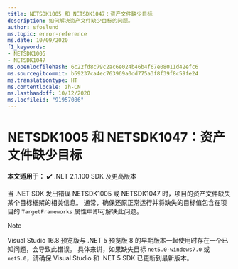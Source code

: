 ```yaml
---
title: NETSDK1005 和 NETSDK1047：资产文件缺少目标
description: 如何解决资产文件缺少目标的问题。
author: sfoslund
ms.topic: error-reference
ms.date: 10/09/2020
f1_keywords:
- NETSDK1005
- NETSDK1047
ms.openlocfilehash: 6c22fd8c79c2ac6e024b46b4f67e08011d42efc6
ms.sourcegitcommit: b59237ca4ec763969a0dd775a3f8f39f8c59fe24
ms.translationtype: HT
ms.contentlocale: zh-CN
ms.lasthandoff: 10/12/2020
ms.locfileid: "91957086"
---
```

# <a name="netsdk1005-and-netsdk1047-asset-file-is-missing-target"></a>NETSDK1005 和 NETSDK1047：资产文件缺少目标

**本文适用于：** ✔️ .NET 2.1.100 SDK 及更高版本

当 .NET SDK 发出错误 NETSDK1005 或 NETSDK1047 时，项目的资产文件缺失某个目标框架的相关信息。 通常，确保还原正常运行并将缺失的目标值包含在项目的 `TargetFrameworks` 属性中即可解决此问题。

> [!NOTE]
> Visual Studio 16.8 预览版与 .NET 5 预览版 8 的早期版本一起使用时存在一个已知问题，会导致此错误。 具体来讲，如果缺失目标 `net5.0-windows7.0` 或 `net5.0`，请确保 Visual Studio 和 .NET 5 SDK 已更新到最新版本。
